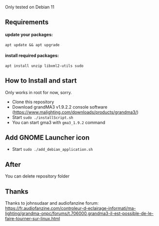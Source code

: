 Only tested on Debian 11

## Requirements
#### update your packages:
```
apt update && apt upgrade
```

#### install required packages:
```
apt install unzip libxml2-utils sudo
```

## How to Install and start

Only works in root for now, sorry.

- Clone this repository
- Download grandMA3 v1.9.2.2 console software (https://www.malighting.com/downloads/products/grandma3/)
- Start `sudo ./installScript.sh`
- You can start gma3 with `gma3_1.9.2` command

## Add GNOME Launcher icon

- Start `sudo ./add_debian_application.sh`

## After

You can delete repository folder

## Thanks

Thanks to johnsudaar and audiofanzine forum:
https://fr.audiofanzine.com/controleur-d-eclairage-informati/ma-lighting/grandma-onpc/forums/t.706000,grandma3-il-est-possible-de-le-faire-tourner-sur-linux.html
